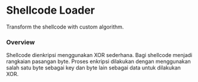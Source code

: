 # Shellcode Loader

Transform the shellcode with custom algorithm.

### Overview 

Shellcode dienkripsi menggunakan XOR sederhana. Bagi shellcode menjadi rangkaian  pasangan byte. Proses enkripsi dilakukan dengan menggunakan salah satu byte sebagai key dan byte lain sebagai data untuk dilakukan XOR.